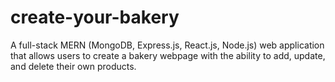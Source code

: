 # create-your-bakery
A full-stack MERN (MongoDB, Express.js, React.js, Node.js) web application that allows users to create a bakery webpage with the ability to add, update, and delete their own products.
